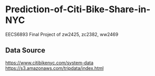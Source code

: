 # Prediction-of-Citi-Bike-Share-in-NYC
EECS6893 Final Project of zw2425, zc2382, ww2469

## Data Source
https://www.citibikenyc.com/system-data
https://s3.amazonaws.com/tripdata/index.html


